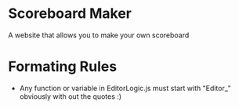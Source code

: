 # Scoreboard Maker
A website that allows you to make your own scoreboard

# Formating Rules
* Any function or variable in EditorLogic.js must start with "Editor_" obviously with out the quotes :)